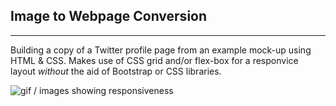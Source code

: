 ## Image to Webpage Conversion ##
---
Building a copy of a Twitter profile page from an example mock-up using HTML & CSS. 
Makes use of CSS grid and/or flex-box for a responvice layout _without_ the aid of Bootstrap or CSS libraries.


![gif / images showing responsiveness](#)